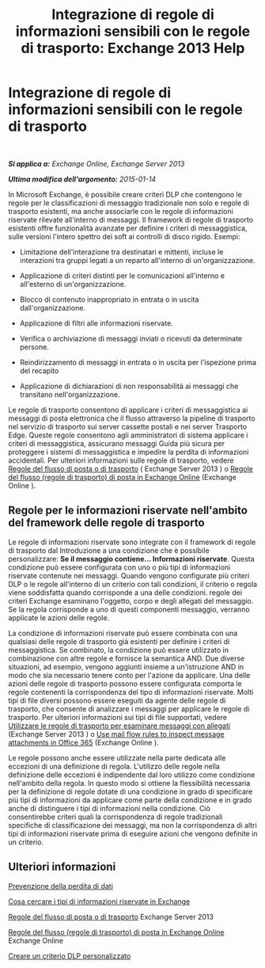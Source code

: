 ﻿---
title: 'Integrazione di regole di informazioni sensibili con le regole di trasporto: Exchange 2013 Help'
TOCTitle: Integrazione di regole di informazioni sensibili con le regole di trasporto
ms:assetid: feb014a7-89dd-4f2d-a06d-52806ce435d4
ms:mtpsurl: https://technet.microsoft.com/it-it/library/JJ150583(v=EXCHG.150)
ms:contentKeyID: 50479814
ms.date: 05/22/2018
mtps_version: v=EXCHG.150
ms.translationtype: MT
---

# Integrazione di regole di informazioni sensibili con le regole di trasporto

 

_**Si applica a:** Exchange Online, Exchange Server 2013_

_**Ultima modifica dell'argomento:** 2015-01-14_

In Microsoft Exchange, è possibile creare criteri DLP che contengono le regole per le classificazioni di messaggio tradizionale non solo e regole di trasporto esistenti, ma anche associarle con le regole di informazioni riservate rilevate all'interno di messaggi. Il framework di regole di trasporto esistenti offre funzionalità avanzate per definire i criteri di messaggistica, sulle versioni l'intero spettro dei soft ai controlli di disco rigido. Esempi:

  - Limitazione dell'interazione tra destinatari e mittenti, incluse le interazioni tra gruppi legati a un reparto all'interno di un'organizzazione.

  - Applicazione di criteri distinti per le comunicazioni all'interno e all'esterno di un'organizzazione.

  - Blocco di contenuto inappropriato in entrata o in uscita dall'organizzazione.

  - Applicazione di filtri alle informazioni riservate.

  - Verifica o archiviazione di messaggi inviati o ricevuti da determinate persone.

  - Reindirizzamento di messaggi in entrata o in uscita per l'ispezione prima del recapito

  - Applicazione di dichiarazioni di non responsabilità ai messaggi che transitano nell'organizzazione.

Le regole di trasporto consentono di applicare i criteri di messaggistica ai messaggi di posta elettronica che il flusso attraverso la pipeline di trasporto nel servizio di trasporto sui server cassette postali e nei server Trasporto Edge. Queste regole consentono agli amministratori di sistema applicare i criteri di messaggistica, assicurano messaggi Guida più sicura per proteggere i sistemi di messaggistica e impedire la perdita di informazioni accidentali. Per ulteriori informazioni sulle regole di trasporto, vedere [Regole del flusso di posta o di trasporto](mail-flow-rules-transport-rules-in-exchange-2013-exchange-2013-help.md) ( Exchange Server 2013 ) o [Regole del flusso (regole di trasporto) di posta in Exchange Online](https://technet.microsoft.com/it-it/library/jj919238\(v=exchg.150\)) (Exchange Online ).

## Regole per le informazioni riservate nell'ambito del framework delle regole di trasporto

Le regole di informazioni riservate sono integrate con il framework di regole di trasporto dal Introduzione a una condizione che è possibile personalizzare: **Se il messaggio contiene... Informazioni riservate**. Questa condizione può essere configurata con uno o più tipi di informazioni riservate contenute nei messaggi. Quando vengono configurate più criteri DLP o le regole all'interno di un criterio con tali condizioni, il criterio o regola viene soddisfatta quando corrisponde a una delle condizioni. regole dei criteri Exchange esaminano l'oggetto, corpo e degli allegati del messaggio. Se la regola corrisponde a uno di questi componenti messaggio, verranno applicate le azioni delle regole.

La condizione di informazioni riservate può essere combinata con una qualsiasi delle regole di trasporto già esistenti per definire i criteri di messaggistica. Se combinato, la condizione può essere utilizzato in combinazione con altre regole e fornisce la semantica AND. Due diverse situazioni, ad esempio, vengono aggiunti insieme a un'istruzione AND in modo che sia necessario tenere conto per l'azione da applicare. Una delle azioni delle regole di trasporto possono essere configurata comporta le regole contenenti la corrispondenza del tipo di informazioni riservate. Molti tipi di file diversi possono essere eseguiti da agente delle regole di trasporto, che consente di analizzare i messaggi per applicare le regole di trasporto. Per ulteriori informazioni sui tipi di file supportati, vedere [Utilizzare le regole di trasporto per esaminare messaggi con allegati](use-transport-rules-to-inspect-message-attachments-exchange-2013-help.md) (Exchange Server 2013 ) o [Use mail flow rules to inspect message attachments in Office 365](https://technet.microsoft.com/it-it/library/jj919236\(v=exchg.150\)) (Exchange Online ).

Le regole possono anche essere utilizzate nella parte dedicata alle eccezioni di una definizione di regola. L'utilizzo delle regole nella definizione delle eccezioni è indipendente dal loro utilizzo come condizione nell'ambito della regola. In questo modo si ottiene la flessibilità necessaria per la definizione di regole dotate di una condizione in grado di specificare più tipi di informazioni da applicare come parte della condizione e in grado anche di distinguere i tipi di informazioni nella condizione. Ciò consentirebbe criteri quali la corrispondenza di regole tradizionali specifiche di classificazione dei messaggi, ma non la corrispondenza di altri tipi di informazioni riservate prima di eseguire azioni che vengono definite in un criterio.

## Ulteriori informazioni

[Prevenzione della perdita di dati](technical-overview-of-dlp-data-loss-prevention-in-exchange.md)

[Cosa cercare i tipi di informazioni riservate in Exchange](what-the-sensitive-information-types-in-exchange-look-for-exchange-online-help.md)

[Regole del flusso di posta o di trasporto](mail-flow-rules-transport-rules-in-exchange-2013-exchange-2013-help.md) Exchange Server 2013

[Regole del flusso (regole di trasporto) di posta in Exchange Online](https://technet.microsoft.com/it-it/library/jj919238\(v=exchg.150\)) Exchange Online

[Creare un criterio DLP personalizzato](create-a-custom-dlp-policy-exchange-2013-help.md)

